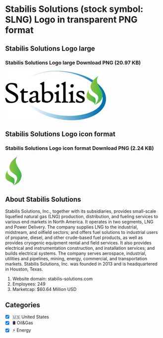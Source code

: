 # Stabilis Solutions (stock symbol: SLNG) Logo in transparent PNG format

## Stabilis Solutions Logo large

### Stabilis Solutions Logo large Download PNG (20.97 KB)

![Stabilis Solutions Logo large Download PNG (20.97 KB)](/img/orig/SLNG_BIG-990f8845.png)

## Stabilis Solutions Logo icon format

### Stabilis Solutions Logo icon format Download PNG (2.24 KB)

![Stabilis Solutions Logo icon format Download PNG (2.24 KB)](/img/orig/SLNG-547c22fe.png)

## About Stabilis Solutions

Stabilis Solutions, Inc., together with its subsidiaries, provides small-scale liquefied natural gas (LNG) production, distribution, and fueling services to various end markets in North America. It operates in two segments, LNG and Power Delivery. The company supplies LNG to the industrial, midstream, and oilfield sectors; and offers fuel solutions to industrial users of propane, diesel, and other crude-based fuel products, as well as provides cryogenic equipment rental and field services. It also provides electrical and instrumentation construction, and installation services; and builds electrical systems. The company serves aerospace, industrial, utilities and pipelines, mining, energy, commercial, and transportation markets. Stabilis Solutions, Inc. was founded in 2013 and is headquartered in Houston, Texas.

1. Website domain: stabilis-solutions.com
2. Employees: 249
3. Marketcap: $60.64 Million USD


## Categories
- [x] 🇺🇸 United States
- [x] 🛢 Oil&Gas
- [x] ⚡ Energy
